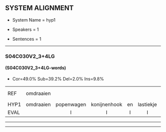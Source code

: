 
## SYSTEM ALIGNMENT

- System Name = hyp1

- Speakers = 1

- Sentences = 1

---

### S04C030V2_3+4LG

#### (S04C030V2_3+4LG-words)

- Cor=49.0%	Sub=39.2%	Del=2.0%	Ins=9.8%

|  |  |  |  |  |  |  |  |  |  |  |  |  |  |  |  |  |  |  |  |  |  |  |  |  |  |  |  |  |  |  |  |  |  |  |  |  |  |  |  |  |  |  |  |  |  |  |  |  |  |  |  |
|:--- |:---:|:---:|:---:|:---:|:---:|:---:|:---:|:---:|:---:|:---:|:---:|:---:|:---:|:---:|:---:|:---:|:---:|:---:|:---:|:---:|:---:|:---:|:---:|:---:|:---:|:---:|:---:|:---:|:---:|:---:|:---:|:---:|:---:|:---:|:---:|:---:|:---:|:---:|:---:|:---:|:---:|:---:|:---:|:---:|:---:|:---:|:---:|:---:|:---:|:---:|:---:|
| REF | omdraaien |  |  |  |  | poppenwagen | konijnenhok | elastiekje | ruziemaken | teddybeer | dierentuin | paddenstoelen | *(verstoppen) | verstoppertje | wasmachine | fototoestel | * | * | toiletpapier | vrachtwagen | buurmannen | vogelkooi | olifant | * | schommelen | iedereen | * | schoenenwinkel | knutselen | ophangen | verjaardag | sprookjesboek | tandenborstel | lucifer | slaapkamer | achterdeur | ziekenhuis | nieuwsgierig | afblijven | kabouter | washandje |  | sneeuwwitje | goeiendag | vakantie | limonade | autorijden | eindelijk | familie | *(goochel) | chocolade |
| HYP1 | omdraaien | popenwagen | konijnenhook | en | lastiekje | ruzie | maken | tabibier | dieren | taan | padden | stoelen | verstoppen | verstoppertje | wasmachine | fototoestel | twel | twilit | papier | vrachtwagen | buurmannen | vogelkooi | olifant |  | schommengen | iedereen | schoenen | winkel | knitselen | ophangen | verjaardag | sprookjesboek | tandenborstel | lucifer | slaapkamer | achterdeur | ziekenhuis | nieuwsgierig | afblijven | kabouter | washandje | sneeuwwietje | goeien | dag | vakantie | remonade | autorijden | eindelijk | familie | goochel | chocola |
| EVAL |  | I | I | I | I | S | S | S | S | S | S | S | S |  |  |  | S | S | S |  |  |  |  | D | S |  | S | S | S |  |  |  |  |  |  |  |  |  |  |  |  | I | S | S |  | S |  |  |  | S | S |
---

---
